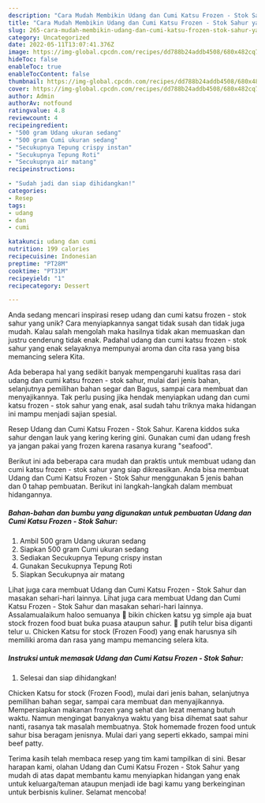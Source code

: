 ```yaml
---
description: "Cara Mudah Membikin Udang dan Cumi Katsu Frozen - Stok Sahur yang Bisa Manjain Lidah"
title: "Cara Mudah Membikin Udang dan Cumi Katsu Frozen - Stok Sahur yang Bisa Manjain Lidah"
slug: 265-cara-mudah-membikin-udang-dan-cumi-katsu-frozen-stok-sahur-yang-bisa-manjain-lidah
category: Uncategorized
date: 2022-05-11T13:07:41.376Z
image: https://img-global.cpcdn.com/recipes/dd788b24addb4508/680x482cq70/udang-dan-cumi-katsu-frozen-stok-sahur-foto-resep-utama.jpg
hideToc: false
enableToc: true
enableTocContent: false
thumbnail: https://img-global.cpcdn.com/recipes/dd788b24addb4508/680x482cq70/udang-dan-cumi-katsu-frozen-stok-sahur-foto-resep-utama.jpg
cover: https://img-global.cpcdn.com/recipes/dd788b24addb4508/680x482cq70/udang-dan-cumi-katsu-frozen-stok-sahur-foto-resep-utama.jpg
author: Admin
authorAv: notfound
ratingvalue: 4.8
reviewcount: 4
recipeingredient:
- "500 gram Udang ukuran sedang"
- "500 gram Cumi ukuran sedang"
- "Secukupnya Tepung crispy instan"
- "Secukupnya Tepung Roti"
- "Secukupnya air matang"
recipeinstructions:

- "Sudah jadi dan siap dihidangkan!"
categories:
- Resep
tags:
- udang
- dan
- cumi

katakunci: udang dan cumi 
nutrition: 199 calories
recipecuisine: Indonesian
preptime: "PT28M"
cooktime: "PT31M"
recipeyield: "1"
recipecategory: Dessert

---
```





Anda sedang mencari inspirasi resep udang dan cumi katsu frozen - stok sahur yang unik? Cara menyiapkannya sangat tidak susah dan tidak juga mudah. Kalau salah mengolah maka hasilnya tidak akan memuaskan dan justru cenderung tidak enak. Padahal udang dan cumi katsu frozen - stok sahur yang enak selayaknya mempunyai aroma dan cita rasa yang bisa memancing selera Kita.





Ada beberapa hal yang sedikit banyak mempengaruhi kualitas rasa dari udang dan cumi katsu frozen - stok sahur, mulai dari jenis bahan, selanjutnya pemilihan bahan segar dan Bagus, sampai cara membuat dan menyajikannya. Tak perlu pusing jika hendak menyiapkan udang dan cumi katsu frozen - stok sahur yang enak,      asal sudah tahu triknya maka hidangan ini mampu menjadi sajian spesial.














Resep Udang dan Cumi Katsu Frozen - Stok Sahur. Karena kiddos suka sahur dengan lauk yang kering kering gini. Gunakan cumi dan udang fresh ya jangan pakai yang frozen karena rasanya kurang &#34;seafood&#34;.






Berikut ini ada beberapa cara mudah dan praktis untuk membuat udang dan cumi katsu frozen - stok sahur yang siap dikreasikan. Anda bisa membuat Udang dan Cumi Katsu Frozen - Stok Sahur menggunakan 5 jenis bahan dan 0 tahap pembuatan. Berikut ini langkah-langkah dalam membuat hidangannya.

<!--inarticleads1-->

##### Bahan-bahan dan bumbu yang digunakan untuk pembuatan Udang dan Cumi Katsu Frozen - Stok Sahur:

1. Ambil 500 gram Udang ukuran sedang
1. Siapkan 500 gram Cumi ukuran sedang
1. Sediakan Secukupnya Tepung crispy instan
1. Gunakan Secukupnya Tepung Roti
1. Siapkan Secukupnya air matang


Lihat juga cara membuat Udang dan Cumi Katsu Frozen - Stok Sahur dan masakan sehari-hari lainnya. Lihat juga cara membuat Udang dan Cumi Katsu Frozen - Stok Sahur dan masakan sehari-hari lainnya. Assalamualaikum haloo semuanya 🥰 bikin chicken katsu yg simple aja buat stock frozen food buat buka puasa ataupun sahur. 🌼 putih telur bisa diganti telur u. Chicken Katsu for stock (Frozen Food) yang enak harusnya sih memiliki aroma dan rasa yang mampu memancing selera kita. 

<!--inarticleads2-->

##### Instruksi untuk memasak Udang dan Cumi Katsu Frozen - Stok Sahur:


1. Selesai dan siap dihidangkan!

Chicken Katsu for stock (Frozen Food), mulai dari jenis bahan, selanjutnya pemilihan bahan segar, sampai cara membuat dan menyajikannya. Mempersiapkan makanan frozen yang sehat dan lezat memang butuh waktu. Namun mengingat banyaknya waktu yang bisa dihemat saat sahur nanti, rasanya tak masalah membuatnya. Stok homemade frozen food untuk sahur bisa beragam jenisnya. Mulai dari yang seperti ekkado, sampai mini beef patty. 

Terima kasih telah membaca resep yang tim kami tampilkan di sini. Besar harapan kami, olahan Udang dan Cumi Katsu Frozen - Stok Sahur yang mudah di atas dapat membantu kamu menyiapkan hidangan yang enak untuk keluarga/teman ataupun menjadi ide bagi kamu yang berkeinginan untuk berbisnis kuliner. Selamat mencoba!
